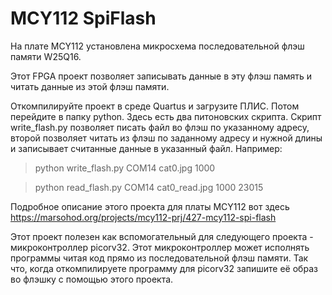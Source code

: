 # MCY112 SpiFlash
На плате MCY112 установлена микросхема последовательной флэш памяти W25Q16. 

Этот FPGA проект позволяет записывать данные в эту флэш память и читать данные из этой флэш памяти.

Откомпилируйте проект в среде Quartus и загрузите ПЛИС. Потом перейдите в папку python. Здесь есть два питоновских скрипта. Скрипт write_flash.py позволяет писать файл во флэш по указанному адресу, второй позволяет читать из флэш по заданному адресу и нужной длины и записывает считанные данные в указанный файл. Например:

>python write_flash.py COM14 cat0.jpg 1000

>python read_flash.py COM14 cat0_read.jpg 1000 23015

Подробное описание этого проекта для платы MCY112 вот здесь https://marsohod.org/projects/mcy112-prj/427-mcy112-spi-flash

Этот проект полезен как вспомогательный для следующего проекта - микроконтроллер picorv32. Этот микроконтроллер может исполнять программы читая код прямо из последовательной флэш памяти. Так что, когда откомпилируете программу для picorv32 запишите её образ во флэшку с помощью этого проекта.
